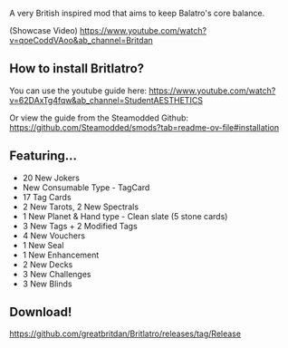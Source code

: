 A very British inspired mod that aims to keep Balatro's core balance.

(Showcase Video)
https://www.youtube.com/watch?v=qoeCoddVAoo&ab_channel=Britdan

## How to install Britlatro?
You can use the youtube guide here: https://www.youtube.com/watch?v=62DAxTg4fqw&ab_channel=StudentAESTHETICS

Or view the guide from the Steamodded Github: https://github.com/Steamodded/smods?tab=readme-ov-file#installation

## Featuring...
- 20 New Jokers
- New Consumable Type - TagCard
- 17 Tag Cards
- 2 New Tarots, 2 New Spectrals
- 1 New Planet & Hand type - Clean slate (5 stone cards)
- 3 New Tags + 2 Modified Tags
- 4 New Vouchers
- 1 New Seal
- 1 New Enhancement
- 2 New Decks
- 3 New Challenges
- 3 New Blinds

## Download!
https://github.com/greatbritdan/Britlatro/releases/tag/Release
